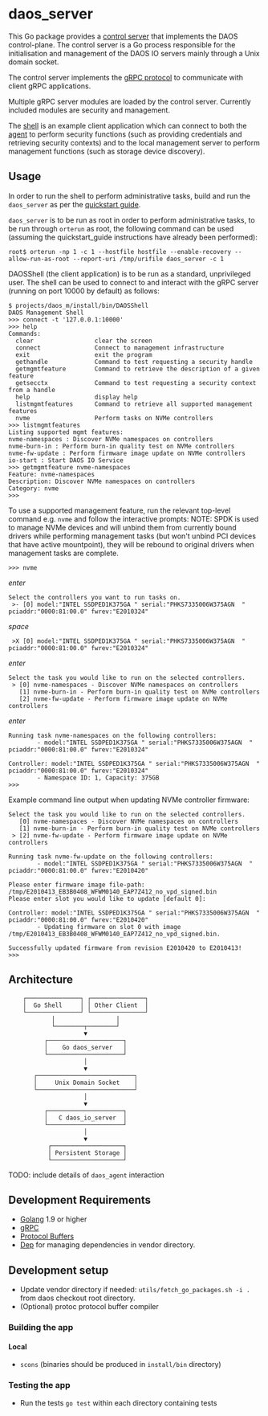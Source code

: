 # daos_server

This Go package provides a [control server](server/daos_server.go) that implements the DAOS control-plane. The control server is a Go process responsible for the initialisation and management of the DAOS IO servers mainly through a Unix domain socket.

The control server implements the [gRPC protocol](https://grpc.io/) to communicate with client gRPC applications.

Multiple gRPC server modules are loaded by the control server. Currently included modules are security and management.

The [shell](shell/DAOSShell) is an example client application which can connect to both the [agent](agent/daos_agent.go) to perform security functions (such as providing credentials and retrieving security contexts) and to the local management server to perform management functions (such as storage device discovery).

## Usage

In order to run the shell to perform administrative tasks, build and run the `daos_server` as per the [quickstart guide](https://github.com/daos-stack/daos/blob/master/doc/quickstart.md).

`daos_server` is to be run as root in order to perform administrative tasks, to be run through `orterun` as root, the following command can be used (assuming the quickstart_guide instructions have already been performed):

```
root$ orterun -np 1 -c 1 --hostfile hostfile --enable-recovery --allow-run-as-root --report-uri /tmp/urifile daos_server -c 1
```

DAOSShell (the client application) is to be run as a standard, unprivileged user.  The shell can be used to connect to and interact with the gRPC server (running on port 10000 by default) as follows:

```
$ projects/daos_m/install/bin/DAOSShell
DAOS Management Shell
>>> connect -t '127.0.0.1:10000'
>>> help
Commands:
  clear                 clear the screen
  connect               Connect to management infrastructure
  exit                  exit the program
  gethandle             Command to test requesting a security handle
  getmgmtfeature        Command to retrieve the description of a given feature
  getsecctx             Command to test requesting a security context from a handle
  help                  display help
  listmgmtfeatures      Command to retrieve all supported management features
  nvme                  Perform tasks on NVMe controllers
>>> listmgmtfeatures
Listing supported mgmt features:
nvme-namespaces : Discover NVMe namespaces on controllers
nvme-burn-in : Perform burn-in quality test on NVMe controllers
nvme-fw-update : Perform firmware image update on NVMe controllers
io-start : Start DAOS IO Service
>>> getmgmtfeature nvme-namespaces
Feature: nvme-namespaces
Description: Discover NVMe namespaces on controllers
Category: nvme
>>>
```

To use a supported management feature, run the relevant top-level command e.g. `nvme` and follow the interactive prompts:
NOTE: SPDK is used to manage NVMe devices and will unbind them from currently bound drivers while performing management tasks (but won't unbind PCI devices that have active mountpoint), they will be rebound to original drivers when management tasks are complete.

```
>>> nvme
```

_enter_

```
Select the controllers you want to run tasks on.
 >- [0] model:"INTEL SSDPED1K375GA " serial:"PHKS7335006W375AGN  " pciaddr:"0000:81:00.0" fwrev:"E2010324"
```

_space_

```
 >X [0] model:"INTEL SSDPED1K375GA " serial:"PHKS7335006W375AGN  " pciaddr:"0000:81:00.0" fwrev:"E2010324"
```

_enter_

```
Select the task you would like to run on the selected controllers.
 > [0] nvme-namespaces - Discover NVMe namespaces on controllers
   [1] nvme-burn-in - Perform burn-in quality test on NVMe controllers
   [2] nvme-fw-update - Perform firmware image update on NVMe controllers
```

_enter_

```
Running task nvme-namespaces on the following controllers:
        - model:"INTEL SSDPED1K375GA " serial:"PHKS7335006W375AGN  " pciaddr:"0000:81:00.0" fwrev:"E2010324"

Controller: model:"INTEL SSDPED1K375GA " serial:"PHKS7335006W375AGN  " pciaddr:"0000:81:00.0" fwrev:"E2010324"
        - Namespace ID: 1, Capacity: 375GB
>>>
```

Example command line output when updating NVMe controller firmware:

```
Select the task you would like to run on the selected controllers.
   [0] nvme-namespaces - Discover NVMe namespaces on controllers
   [1] nvme-burn-in - Perform burn-in quality test on NVMe controllers
 > [2] nvme-fw-update - Perform firmware image update on NVMe controllers

Running task nvme-fw-update on the following controllers:
        - model:"INTEL SSDPED1K375GA " serial:"PHKS7335006W375AGN  " pciaddr:"0000:81:00.0" fwrev:"E2010420"

Please enter firmware image file-path: /tmp/E2010413_EB3B0408_WFWM0140_EAP7Z412_no_vpd_signed.bin
Please enter slot you would like to update [default 0]:

Controller: model:"INTEL SSDPED1K375GA " serial:"PHKS7335006W375AGN  " pciaddr:"0000:81:00.0" fwrev:"E2010420"
        - Updating firmware on slot 0 with image /tmp/E2010413_EB3B0408_WFWM0140_EAP7Z412_no_vpd_signed.bin.

Successfully updated firmware from revision E2010420 to E2010413!
>>>
```

## Architecture

```
    ┌───────────────┐ ┌───────────────┐
    │  Go Shell     │ │ Other Client  │
    └───────────────┘ └───────────────┘
            │                 │
            └────────┬────────┘
                     ▼
          ┌─────────────────────┐
          │    Go daos_server   │
          └─────────────────────┘
                     │
                     ▼
       ┌───────────────────────────┐
       │     Unix Domain Socket    │
       └───────────────────────────┘
                     │
                     ▼
          ┌─────────────────────┐
          │   C daos_io_server  │
          └─────────────────────┘
                     │
                     ▼
           ┌────────────────────┐
           │ Persistent Storage │
           └────────────────────┘
```
TODO: include details of `daos_agent` interaction

## Development Requirements

* [Golang](https://golang.org/) 1.9 or higher
* [gRPC](https://grpc.io/)
* [Protocol Buffers](https://developers.google.com/protocol-buffers/)
* [Dep](https://github.com/golang/dep/) for managing dependencies in vendor directory.

## Development setup

* Update vendor directory if needed: `utils/fetch_go_packages.sh -i .` from daos checkout root directory.
* (Optional) protoc protocol buffer compiler

### Building the app

#### Local

* `scons` (binaries should be produced in `install/bin` directory)

### Testing the app

* Run the tests `go test` within each directory containing tests
